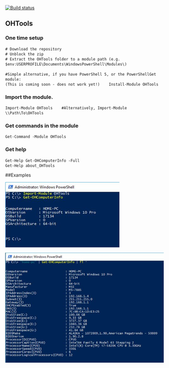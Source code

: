 [![Build status](https://ci.appveyor.com/api/projects/status/aonepjox78v7xhff?svg=true)](https://ci.appveyor.com/project/ozthe2/ohtools)

## OHTools

### One time setup
    # Download the repository
    # Unblock the zip
    # Extract the OHTools folder to a module path (e.g. $env:USERPROFILE\Documents\WindowsPowerShell\Modules\)

    #Simple alternative, if you have PowerShell 5, or the PowerShellGet module:
    (This is coming soon - does not work yet!)    Install-Module OHTools

### Import the module.
    Import-Module OHTools    #Alternatively, Import-Module \\Path\To\OHTools

### Get commands in the module
    Get-Command -Module OHTools

### Get help
    Get-Help Get-OHComputerInfo -Full
    Get-Help about_OHTools


##Examples

![Get Comp info](/Media/Get-OHComputerInfo.png)




![Get Comp info all](/Media/Get-OHComputerInfoDetail.png)

